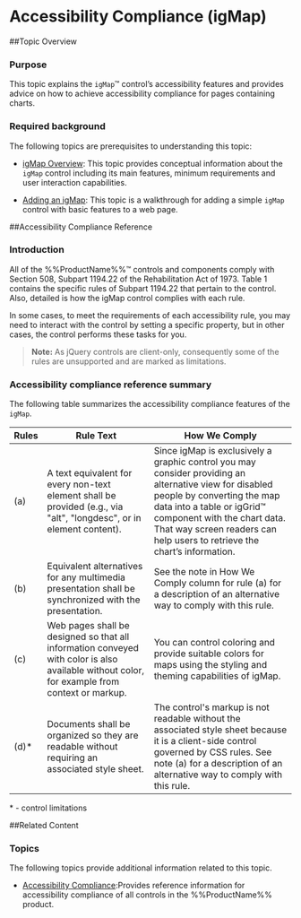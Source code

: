 ﻿<!--
|metadata|
{
    "fileName": "igmap-accessibility-compliance",
    "controlName": "igMap",
    "tags": ["Charting","Section 508"]
}
|metadata|
-->

# Accessibility Compliance (igMap)



##Topic Overview


### Purpose

This topic explains the `igMap`™ control’s accessibility features and provides advice on how to achieve accessibility compliance for pages containing charts.

### Required background

The following topics are prerequisites to understanding this topic:


-	[igMap Overview](Overview-igMap.html): This topic provides conceptual information about the `igMap` control including its main features, minimum requirements and user interaction capabilities.

-	[Adding an igMap](Adding-igMap.html): This topic is a walkthrough for adding a simple `igMap` control with basic features to a web page.


##Accessibility Compliance Reference

### Introduction

All of the %%ProductName%%™ controls and components comply with Section 508, Subpart 1194.22 of the Rehabilitation Act of 1973. Table 1 contains the specific rules of Subpart 1194.22 that pertain to the control. Also, detailed is how the igMap control complies with each rule.

In some cases, to meet the requirements of each accessibility rule, you may need to interact with the control by setting a specific property, but in other cases, the control performs these tasks for you.

>**Note:** As jQuery controls are client-only, consequently some of the rules are unsupported and are marked as limitations.

### Accessibility compliance reference summary

The following table summarizes the accessibility compliance features of the `igMap`.

Rules|Rule Text|How We Comply
---|---|---
(a)|A text equivalent for every non-text element shall be provided (e.g., via "alt", "longdesc", or in element content).|Since igMap is exclusively a graphic control you may consider providing an alternative view for disabled people by converting the map data into a table or igGrid™ component with the chart data. That way screen readers can help users to retrieve the chart’s information.
(b)|Equivalent alternatives for any multimedia presentation shall be synchronized with the presentation. |See the note in How We Comply column for rule (a) for a description of an alternative way to comply with this rule.
(c)|Web pages shall be designed so that all information conveyed with color is also available without color, for example from context or markup. |You can control coloring and provide suitable colors for maps using the styling and theming capabilities of igMap.
(d)\*|Documents shall be organized so they are readable without requiring an associated style sheet.|The control's markup is not readable without the associated style sheet because it is a client-side control governed by CSS rules. See note (a) for a description of an alternative way to comply with this rule.

\* - control limitations

##Related Content


### Topics

The following topics provide additional information related to this topic.

-	[Accessibility Compliance](Accessibility-Compliance.html):Provides reference information for accessibility compliance of all controls in the %%ProductName%% product.





 

 


